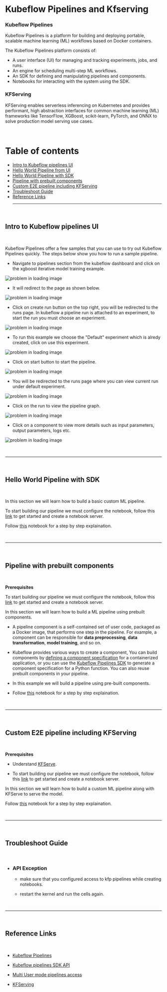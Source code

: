 # Kubeflow Pipelines and Kfserving


### **Kubeflow Pipelines**
Kubeflow Pipelines is a platform for building and deploying portable, scalable machine learning (ML) workflows based on Docker containers.

The Kubeflow Pipelines platform consists of:

- A user interface (UI) for managing and tracking experiments, jobs, and runs.
- An engine for scheduling multi-step ML workflows.
- An SDK for defining and manipulating pipelines and components.
- Notebooks for interacting with the system using the SDK.

### **KFServing**
KFServing enables serverless inferencing on Kubernetes and provides performant, high abstraction interfaces for common machine learning (ML) frameworks like TensorFlow, XGBoost, scikit-learn, PyTorch, and ONNX to solve production model serving use cases.

<br/>

# Table of contents
- [ Intro to Kubeflow pipelines UI ](#intro)
- [ Hello World Pipeline from UI ](#pipelineUI)
- [ Hello World Pipeline with SDK ](#pipelineSDK)
- [ Pipeline with prebuilt components ](#pipelineSDK1)
- [ Custom E2E pipeline including KFServing ](#pipelineSDK2)
- [ Troubleshoot Guide ](#troubleshoot)
- [ Reference Links ](#reference)
<br /> <hr> <br />

<a name="intro"></a>

## Intro to Kubeflow pipelines UI

<br />

Kubeflow Pipelines offer a few samples that you can use to try out Kubeflow Pipelines quickly. The steps below show you how to run a sample pipeline.

- Navigate to pipelines section from the kubeflow dashboard and click on the xgboost iterative model training example.

![problem in loading image](./images/pipeline-1.jpg)

- It will redirect to the page as shown below.

![problem in loading image](./images/pipeline-2.jpg)

- Click on create run button on the top right, you will be redirected to the runs page. In kubeflow a pipeline run is attached to an experiment, to start the run you must choose an experiment.

![problem in loading image](./images/pipeline-3.jpg)

- To run this example we choose the "Default" experiment which is alredy created, click on use this experiment.

![problem in loading image](./images/pipeline-4.jpg)

- Click on start button to start the pipeline.

![problem in loading image](./images/pipeline-5.jpg)

- You will be redirected to the runs page where you can view current run under default experiment.

![problem in loading image](./images/pipeline-6.jpg)

- Click on the run to view the pipeline graph.

![problem in loading image](./images/pipeline-7.png)

- Click on a component to view more details such as input parameters, output parameters, logs etc.

![problem in loading image](./images/pipeline-8.png)

<br /> <hr> <br />

<a name="pipelineSDK"></a>

## Hello World Pipeline with SDK

<br />

In this section we will learn how to build a basic custom ML pipeline.

To start building our pipeline we must configure the notebook, follow this [link]() to get started and create a notebook server.

Follow [this]() notebook for a step by step explaination.

<br /> <hr> <br />

<a name="pipelineSDK1"></a>

## Pipeline with prebuilt components

<br/>

**Prerequisites**
<br />

To start building our pipeline we must configure the notebook, follow this [link]() to get started and create a notebook server.
<br />

In this section we will learn how to build a ML pipeline using prebuilt components.

- A pipeline component is a self-contained set of user code, packaged as a Docker image, that performs one step in the pipeline. For example, a component can be responsible for **data preprocessing**, **data transformation**, **model training**, and so on.

- Kubeflow provides various ways to create a component, You can build components by [defining a component specification](https://www.kubeflow.org/docs/components/pipelines/sdk/component-development/) for a containerized application, or you can use the [Kubeflow Pipelines SDK](https://kubeflow-pipelines.readthedocs.io/en/stable/index.html) to generate a component specification for a Python function. You can also reuse prebuilt components in your pipeline.

- In this example we will build a pipeline using pre-built components.

- Follow [this](https://github.com/pranavaninadam/kfp-demo/blob/main/ml-pipeline-demo.ipynb) notebook for a step by step explaination.

<br /> <hr> <br />

<a name="pipelineSDK2"></a>

## Custom E2E pipeline including KFServing

<br/>


**Prerequisites**
- Understand [KFServe]().

- To start building our pipeline we must configure the notebook, follow this [link]() to get started and create a notebook server.

In this section we will learn how to build a custom ML pipeline along with KFServe to serve the model.

Follow [this](https://github.com/pranavaninadam/kfp-demo/blob/main/ml-pipeline-demo.ipynb) notebook for a step by step explaination.

<br /> <hr> <br />

<a name="pipelineSDK1"></a>

## Troubleshoot Guide

<br/>

- ### **API Exception**

    - make sure that you configured access to kfp pipelines while creating notebooks.

    - restart the kernel and run the cells again.

<br /> <hr> <br />

<a name="reference"></a>

## Reference Links

<br/>

- [Kubeflow Pipelines](https://www.kubeflow.org/docs/components/pipelines/introduction/)

- [Kubeflow pipelines SDK API](https://kubeflow-pipelines.readthedocs.io/en/stable/index.html)

- [Multi User mode pipelines access](https://www.kubeflow.org/docs/components/pipelines/sdk/connect-api/#multi-user-mode)

- [KFServing](https://www.kubeflow.org/docs/components/kfserving/kfserving/)

